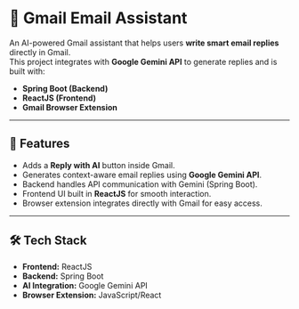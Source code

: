 # 📧 Gmail Email Assistant

An AI-powered Gmail assistant that helps users **write smart email replies** directly in Gmail.  
This project integrates with **Google Gemini API** to generate replies and is built with:
- **Spring Boot (Backend)**
- **ReactJS (Frontend)**
- **Gmail Browser Extension**

---

## 🚀 Features
- Adds a **Reply with AI** button inside Gmail.
- Generates context-aware email replies using **Google Gemini API**.
- Backend handles API communication with Gemini (Spring Boot).
- Frontend UI built in **ReactJS** for smooth interaction.
- Browser extension integrates directly with Gmail for easy access.

---

## 🛠️ Tech Stack
- **Frontend:** ReactJS  
- **Backend:** Spring Boot  
- **AI Integration:** Google Gemini API  
- **Browser Extension:** JavaScript/React  

